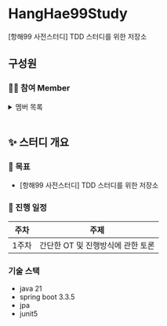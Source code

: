 # HangHae99Study

[항해99 사전스터디] TDD 스터디를 위한 저장소
<br/>

## 구성원

### 🤷‍♂️ 참여 Member

 <details><summary>멤버 목록</summary>
<br>

박상길

이승연

이충헌

</details>

<br/>

## ✨ 스터디 개요

### 🎈 목표

- [항해99 사전스터디] TDD 스터디를 위한 저장소

### 📆 진행 일정

| 주차  | 주제                              |
| ----- | --------------------------------- |
| 1주차 | 간단한 OT 및 진행방식에 관한 토론 |

### 기술 스택

- java 21
- spring boot 3.3.5
- jpa
- junit5
